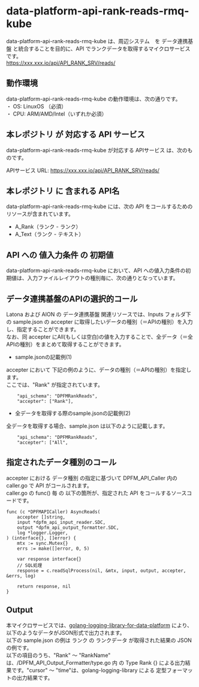 # data-platform-api-rank-reads-rmq-kube
data-platform-api-rank-reads-rmq-kube は、周辺システム　を データ連携基盤 と統合することを目的に、API でランクデータを取得するマイクロサービスです。  
https://xxx.xxx.io/api/API_RANK_SRV/reads/

## 動作環境
data-platform-api-rank-reads-rmq-kube の動作環境は、次の通りです。  
・ OS: LinuxOS （必須）  
・ CPU: ARM/AMD/Intel（いずれか必須）  

## 本レポジトリ が 対応する API サービス
data-platform-api-rank-reads-rmq-kube が対応する APIサービス は、次のものです。

APIサービス URL: https://xxx.xxx.io/api/API_RANK_SRV/reads/

## 本レポジトリ に 含まれる API名
data-platform-api-rank-reads-rmq-kube には、次の API をコールするためのリソースが含まれています。  

* A_Rank（ランク - ランク）
* A_Text（ランク - テキスト）

## API への 値入力条件 の 初期値
data-platform-api-rank-reads-rmq-kube において、API への値入力条件の初期値は、入力ファイルレイアウトの種別毎に、次の通りとなっています。  

## データ連携基盤のAPIの選択的コール
Latona および AION の データ連携基盤 関連リソースでは、Inputs フォルダ下の sample.json の accepter に取得したいデータの種別（＝APIの種別）を入力し、指定することができます。  
なお、同 accepter にAll(もしくは空白)の値を入力することで、全データ（＝全APIの種別）をまとめて取得することができます。  

* sample.jsonの記載例(1)  

accepter において 下記の例のように、データの種別（＝APIの種別）を指定します。  
ここでは、"Rank" が指定されています。    
  
```
	"api_schema": "DPFMRankReads",
	"accepter": ["Rank"],
```
  
* 全データを取得する際のsample.jsonの記載例(2)  

全データを取得する場合、sample.json は以下のように記載します。  

```
	"api_schema": "DPFMRankReads",
	"accepter": ["All",
```

## 指定されたデータ種別のコール
accepter における データ種別 の指定に基づいて DPFM_API_Caller 内の caller.go で API がコールされます。  
caller.go の func() 毎 の 以下の箇所が、指定された API をコールするソースコードです。  

```
func (c *DPFMAPICaller) AsyncReads(
	accepter []string,
	input *dpfm_api_input_reader.SDC,
	output *dpfm_api_output_formatter.SDC,
	log *logger.Logger,
) (interface{}, []error) {
	mtx := sync.Mutex{}
	errs := make([]error, 0, 5)

	var response interface{}
	// SQL処理
	response = c.readSqlProcess(nil, &mtx, input, output, accepter, &errs, log)

	return response, nil
}
```

## Output  
本マイクロサービスでは、[golang-logging-library-for-data-platform](https://github.com/latonaio/golang-logging-library-for-data-platform) により、以下のようなデータがJSON形式で出力されます。  
以下の sample.json の例は ランク の ランクデータ が取得された結果の JSON の例です。  
以下の項目のうち、"Rank" ～ "RankName" は、/DPFM_API_Output_Formatter/type.go 内 の Type Rank {} による出力結果です。"cursor" ～ "time"は、golang-logging-library による 定型フォーマットの出力結果です。  

```

```
